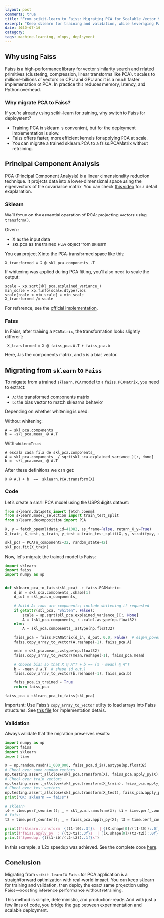 ```yaml
---
layout: post
comments: true
title: "From scikit-learn to Faiss: Migrating PCA for Scalable Vector Search"
excerpt: "Keep sklearn for training and validation, while leveraging Faiss for high-performance production inference."
date: 2025-07-19
category: 
tags: machine-learning, mlops, deployment
---
```


## Why using Faiss ##

Faiss is a high‑performance library for vector similarity search and related primitives (clustering, compression, linear transforms like PCA). t scales to millions–billions of vectors on CPU and GPU and it is a much faster implementation of PCA. In practice this reduces memory, latency, and Python overhead.

### Why migrate PCA to Faiss? ###

If you’re already using scikit-learn for training, why switch to Faiss for deployment?

* Training PCA in sklearn is convenient, but for the deployment implementation is slow.
* Faiss offers faster, more efficient kernels for applying PCA at scale.
* You can migrate a trained sklearn.PCA to a faiss.PCAMatrix without retraining.

## Principal Component Analysis  ##

PCA (Principal Component Analysis) is a linear dimensionality reduction technique. It projects data into a lower-dimensional space using the eigenvectors of the covariance matrix. You can check [this video](https://youtu.be/dhK8nbtii6I?si=rEa2z5YDaGERLTfy) for a detail exaplanation.

### Sklearn ###

We’ll focus on the essential operation of PCA: projecting vectors using `transform()`.

Given :
* X as the input data
* skl_pca as the trained PCA object from sklearn

You can project X into the PCA-transformed space like this:

    X_transformed = X @ skl_pca.components_.T

If whitening was applied during PCA fitting, you’ll also need to scale the output:

    scale = xp.sqrt(skl_pca.explained_variance_)
    min_scale = xp.finfo(scale.dtype).eps
    scale[scale < min_scale] = min_scale
    X_transformed /= scale

For reference, see the [official implementation](https://github.com/scikit-learn/scikit-learn/blob/c5497b7f7/sklearn/decomposition/_base.py#L116).

### Faiss ###

In Faiss, after training a `PCAMatrix`, the transformation looks slightly different:

     X_transformed = X @ faiss_pca.A.T + faiss_pca.b

Here, `A` is the components matrix, and `b` is a bias vector.

## Migrating from `sklearn` to `Faiss` ##

To migrate from a trained `sklearn.PCA` model to a `faiss.PCAMatrix`, you need to extract:
* `A`: the transformed components matrix 
* `b`: the bias vector to match sklearn’s behavior

Depending on whether whitening is used:

Without whitening:

    A = skl_pca.components_
    b = -skl_pca.mean_ @ A.T

With `whiten=True`:

    # escala cada fila de skl_pca.components_
    A = skl_pca.components_ / sqrt(skl_pca.explained_variance_)[:, None]
    b = -skl_pca.mean_ @ A.T

After these definitions we can get:

    X @ A.T + b  ==  sklearn.PCA.transform(X)

### Code ###

Let’s create a small PCA model using the USPS digits dataset:

```python
from sklearn.datasets import fetch_openml
from sklearn.model_selection import train_test_split
from sklearn.decomposition import PCA

X, y = fetch_openml(data_id=41082, as_frame=False, return_X_y=True)
X_train, X_test, y_train, y_test = train_test_split(X, y, stratify=y, random_state=42, test_size=3_000)

skl_pca = PCA(n_components=32, random_state=42)
skl_pca.fit(X_train)
```

Now, let's migrate the trained model to Faiss:

```python
import sklearn
import faiss
import numpy as np


def sklearn_pca_to_faiss(skl_pca) -> faiss.PCAMatrix:
    d_in = skl_pca.components_.shape[1]
    d_out = skl_pca.n_components_

    # Build A: rows are components; include whitening if requested
    if getattr(skl_pca, "whiten", False):
        scale = np.sqrt(skl_pca.explained_variance_)[:, None]
        A = (skl_pca.components_ / scale).astype(np.float32)
    else:
        A = skl_pca.components_.astype(np.float32)

    faiss_pca = faiss.PCAMatrix(d_in, d_out, 0.0, False)  # eigen_power handled manually
    faiss.copy_array_to_vector(A.reshape(-1), faiss_pca.A)

    mean = skl_pca.mean_.astype(np.float32)
    faiss.copy_array_to_vector(mean.reshape(-1), faiss_pca.mean)

    # Choose bias so that X @ A^T + b == (X - mean) @ A^T
    b = -mean @ A.T  # shape (d_out,)
    faiss.copy_array_to_vector(b.reshape(-1), faiss_pca.b)

    faiss_pca.is_trained = True
    return faiss_pca

faiss_pca = sklearn_pca_to_faiss(skl_pca)
```

Important: Use Faiss’s `copy_array_to_vector` utility to load arrays into Faiss structures. See [this file](https://github.com/facebookresearch/faiss/blob/514b44fca8542bafe8640adcbf1cccce1900f74c/faiss/python/array_conversions.py#L128) for implementation details.

### Validation ###

Always validate that the migration preserves results:

```python
import numpy as np
import faiss
import sklearn
import time

X = np.random.randn(1_000_000, faiss_pca.d_in).astype(np.float32)
# Check over some random vectors
np.testing.assert_allclose(skl_pca.transform(X), faiss_pca.apply_py(X), atol=1e-5)
# Check over train vectors
np.testing.assert_allclose(skl_pca.transform(X_train), faiss_pca.apply_py(X_train), atol=1e-5)
# Check over test vectors
np.testing.assert_allclose(skl_pca.transform(X_test), faiss_pca.apply_py(X_test), atol=1e-5)
print("OK: sklearn == faiss")

# sklearn
t0 = time.perf_counter(); _ = skl_pca.transform(X); t1 = time.perf_counter()
# faiss
t2 = time.perf_counter(); _ = faiss_pca.apply_py(X); t3 = time.perf_counter()

print(f"sklearn.transform: {(t1-t0):.3f}s  | {(X.shape[0]/(t1-t0)):.0f} vec/s")
print(f"faiss.apply_py  : {(t3-t2):.3f}s  | {(X.shape[0]/(t3-t2)):.0f} vec/s")
print(f"Speedup: {((t1-t0)/(t3-t2)):.1f}x")
```

In this example, a 1.2x speedup was achieved. See the complete code [here](https://github.com/barufa/barufa.github.io/blob/main/assets/pca_migration.py).

## Conclusion ##

Migrating from `scikit-learn` to `Faiss` for PCA application is a straightforward optimization with real-world impact. You can keep sklearn for training and validation, then deploy the exact same projection using Faiss—boosting inference performance without retraining.

This method is simple, deterministic, and production-ready. And with just a few lines of code, you bridge the gap between experimentation and scalable deployment.
